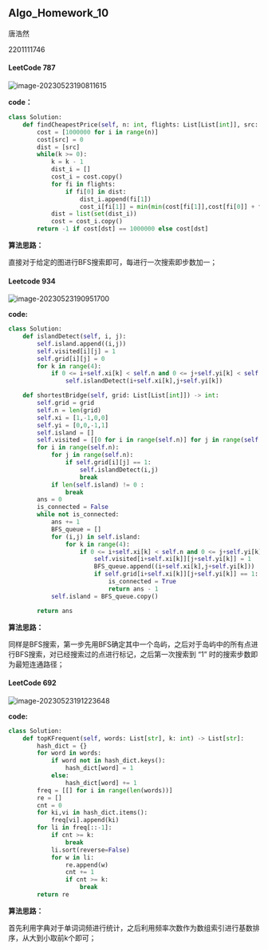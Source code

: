 ## AIgo_Homework_10

唐浩然 

2201111746



#### LeetCode 787

![image-20230523190811615](C:\Users\Tinker\Desktop\23春季\算分\HW\pic\Leetcode_787.png)

**code：**

```python
class Solution:
    def findCheapestPrice(self, n: int, flights: List[List[int]], src: int, dst: int, k: int) -> int:
        cost = [1000000 for i in range(n)]
        cost[src] = 0
        dist = [src]
        while(k >= 0):
            k = k - 1
            dist_i = []
            cost_i = cost.copy()
            for fi in flights:
                if fi[0] in dist:
                    dist_i.append(fi[1])
                    cost_i[fi[1]] = min(min(cost[fi[1]],cost[fi[0]] + fi[2]),cost_i[fi[1]]) 
            dist = list(set(dist_i))
            cost = cost_i.copy()
        return -1 if cost[dst] == 1000000 else cost[dst]
```

**算法思路：**

直接对于给定的图进行BFS搜索即可，每进行一次搜索即步数加一；

#### Leetcode 934

![image-20230523190951700](C:\Users\Tinker\Desktop\23春季\算分\HW\pic\Leetcode_934.png)

**code:**

```python
class Solution:
    def islandDetect(self, i, j):
        self.island.append((i,j))
        self.visited[i][j] = 1
        self.grid[i][j] = 0
        for k in range(4):
            if 0 <= i+self.xi[k] < self.n and 0 <= j+self.yi[k] < self.n and self.grid[i+self.xi[k]][j+self.yi[k]] == 1:
                self.islandDetect(i+self.xi[k],j+self.yi[k])

    def shortestBridge(self, grid: List[List[int]]) -> int:
        self.grid = grid
        self.n = len(grid)
        self.xi = [1,-1,0,0]
        self.yi = [0,0,-1,1]
        self.island = []
        self.visited = [[0 for i in range(self.n)] for j in range(self.n)]
        for i in range(self.n):
            for j in range(self.n):
                if self.grid[i][j] == 1:
                    self.islandDetect(i,j)
                    break
            if len(self.island) != 0 :
                break
        ans = 0
        is_connected = False
        while not is_connected:
            ans += 1
            BFS_queue = []
            for (i,j) in self.island:
                for k in range(4):
                    if 0 <= i+self.xi[k] < self.n and 0 <= j+self.yi[k] < self.n and self.visited[i+self.xi[k]][j+self.yi[k]] == 0:
                        self.visited[i+self.xi[k]][j+self.yi[k]] = 1
                        BFS_queue.append((i+self.xi[k],j+self.yi[k]))
                        if self.grid[i+self.xi[k]][j+self.yi[k]] == 1:
                            is_connected = True
                            return ans - 1
            self.island = BFS_queue.copy()

        return ans

```

**算法思路：**

同样是BFS搜索，第一步先用BFS确定其中一个岛屿，之后对于岛屿中的所有点进行BFS搜索，对已经搜索过的点进行标记，之后第一次搜索到 “1” 时的搜索步数即为最短连通路径；

#### LeetCode 692

![image-20230523191223648](C:\Users\Tinker\Desktop\23春季\算分\HW\pic\Leetcode_692.png)

**code:**

```python
class Solution:
    def topKFrequent(self, words: List[str], k: int) -> List[str]:
        hash_dict = {}
        for word in words:
            if word not in hash_dict.keys():
                hash_dict[word] = 1
            else:
                hash_dict[word] += 1
        freq = [[] for i in range(len(words))]
        re = []
        cnt = 0
        for ki,vi in hash_dict.items():
            freq[vi].append(ki)
        for li in freq[::-1]:           
            if cnt >= k:
                break
            li.sort(reverse=False)
            for w in li:
                re.append(w)
                cnt += 1
                if cnt >= k:
                    break
        return re
```

**算法思路：**

首先利用字典对于单词词频进行统计，之后利用频率次数作为数组索引进行基数排序，从大到小取前k个即可；